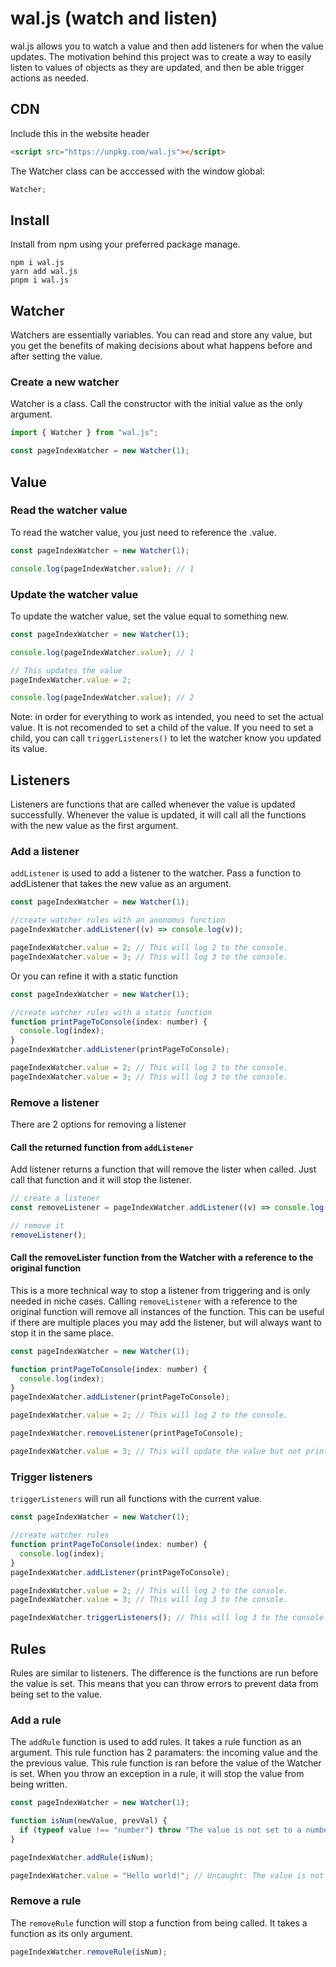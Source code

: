# wal.js (watch and listen)

wal.js allows you to watch a value and then add listeners for when the value updates. The motivation behind this project was to create a way to easily listen to values of objects as they are updated, and then be able trigger actions as needed.

## CDN

Include this in the website header

```html
<script src="https://unpkg.com/wal.js"></script>
```

The Watcher class can be acccessed with the window global:

```js
Watcher;
```

## Install

Install from npm using your preferred package manage.

```
npm i wal.js
yarn add wal.js
pnpm i wal.js
```

## Watcher

Watchers are essentially variables. You can read and store any value, but you get the benefits of making decisions about what happens before and after setting the value.

### Create a new watcher

Watcher is a class. Call the constructor with the initial value as the only argument.

```javascript
import { Watcher } from "wal.js";

const pageIndexWatcher = new Watcher(1);
```

## Value

### Read the watcher value

To read the watcher value, you just need to reference the .value.

```javascript
const pageIndexWatcher = new Watcher(1);

console.log(pageIndexWatcher.value); // 1
```

### Update the watcher value

To update the watcher value, set the value equal to something new.

```javascript
const pageIndexWatcher = new Watcher(1);

console.log(pageIndexWatcher.value); // 1

// This updates the value
pageIndexWatcher.value = 2;

console.log(pageIndexWatcher.value); // 2
```

Note: in order for everything to work as intended, you need to set the actual value. It is not recomended to set a child of the value. If you need to set a child, you can call `triggerListeners()` to let the watcher know you updated its value.

## Listeners

Listeners are functions that are called whenever the value is updated successfully. Whenever the value is updated, it will call all the functions with the new value as the first argument.

### Add a listener

`addListener` is used to add a listener to the watcher. Pass a function to addListener that takes the new value as an argument.

```javascript
const pageIndexWatcher = new Watcher(1);

//create watcher rules with an anonomus function
pageIndexWatcher.addListener((v) => console.log(v));

pageIndexWatcher.value = 2; // This will log 2 to the console.
pageIndexWatcher.value = 3; // This will log 3 to the console.
```
Or you can refine it with a static function

```javascript
const pageIndexWatcher = new Watcher(1);

//create watcher rules with a static function
function printPageToConsole(index: number) {
  console.log(index);
}
pageIndexWatcher.addListener(printPageToConsole);

pageIndexWatcher.value = 2; // This will log 2 to the console.
pageIndexWatcher.value = 3; // This will log 3 to the console.
```

### Remove a listener

There are 2 options for removing a listener

#### Call the returned function from `addListener`

Add listener returns a function that will remove the lister when called. Just call that function and it will stop the listener.

```javascript
// create a listener
const removeListener = pageIndexWatcher.addListener((v) => console.log(v));

// remove it
removeListener();
```

#### Call the removeLister function from the Watcher with a reference to the original function
This is a more technical way to stop a listener from triggering and is only needed in niche cases. Calling `removeListener` with a reference to the original function will remove all instances of the function. This can be useful if there are multiple places you may add the listener, but will always want to stop it in the same place.

```javascript
const pageIndexWatcher = new Watcher(1);

function printPageToConsole(index: number) {
  console.log(index);
}
pageIndexWatcher.addListener(printPageToConsole);

pageIndexWatcher.value = 2; // This will log 2 to the console.

pageIndexWatcher.removeListener(printPageToConsole);

pageIndexWatcher.value = 3; // This will update the value but not print to console
```

### Trigger listeners

`triggerListeners` will run all functions with the current value.

```javascript
const pageIndexWatcher = new Watcher(1);

//create watcher rules
function printPageToConsole(index: number) {
  console.log(index);
}
pageIndexWatcher.addListener(printPageToConsole);

pageIndexWatcher.value = 2; // This will log 2 to the console.
pageIndexWatcher.value = 3; // This will log 3 to the console.

pageIndexWatcher.triggerListeners(); // This will log 3 to the console as it is the current value of the watcher
```

## Rules

Rules are similar to listeners. The difference is the functions are run before the value is set. This means that you can throw errors to prevent data from being set to the value.

### Add a rule

The `addRule` function is used to add rules. It takes a rule function as an argument. This rule function has 2 paramaters: the incoming value and the the previous value. This rule function is ran before the value of the Watcher is set. When you throw an exception in a rule, it will stop the value from being written.

```javascript
const pageIndexWatcher = new Watcher(1);

function isNum(newValue, prevVal) {
  if (typeof value !== "number") throw "The value is not set to a number";
}

pageIndexWatcher.addRule(isNum);

pageIndexWatcher.value = "Hello world!"; // Uncaught: The value is not set to a number
```

### Remove a rule

The `removeRule` function will stop a function from being called. It takes a function as its only argument.

```javascript
pageIndexWatcher.removeRule(isNum);
```

